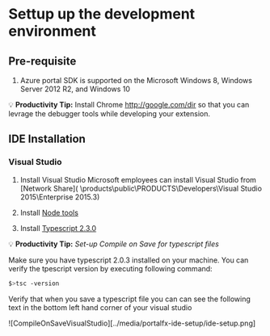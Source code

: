 # Settup up the development environment

## Pre-requisite

1. Azure portal SDK is supported on the Microsoft Windows 8, Windows Server 2012 R2, and Windows 10

:bulb: **Productivity Tip:** Install Chrome http://google.com/dir so that you can levrage the debugger tools while developing your extension.

## IDE Installation

### **Visual Studio**

1. Install Visual Studio
    Microsoft employees can install Visual Studio from [Network Share]( \\products\public\PRODUCTS\Developers\Visual Studio 2015\Enterprise 2015.3)

1. Install [Node tools](https://github.com/Microsoft/nodejstools#readme)

1. Install [Typescript 2.3.0](https://marketplace.visualstudio.com/items?itemName=TypeScriptTeam.TypeScript203forVisualStudio2015)

:bulb: **Productivity Tip:** *Set-up Compile on Save for typescript files*

Make sure you have typescript 2.0.3 installed on your machine. You can verify the tpescript version by executing following command:

```bash
$>tsc -version
```

Verify that when you save a typescript file you can can see the following text in the bottom left hand corner of your visual studio

![CompileOnSaveVisualStudio][../media/portalfx-ide-setup/ide-setup.png]

